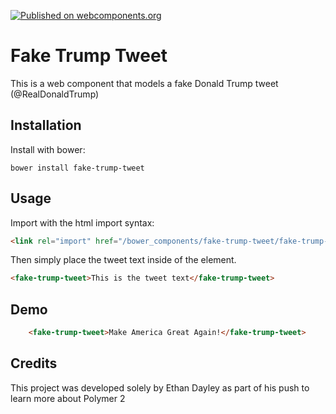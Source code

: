 [![Published on webcomponents.org](https://img.shields.io/badge/webcomponents.org-published-blue.svg)](https://www.webcomponents.org/element/EthanDayley/fake-trump-tweet)

# Fake Trump Tweet
This is a web component that models a fake Donald Trump tweet (@RealDonaldTrump)

## Installation
Install with bower:
```
bower install fake-trump-tweet
```

## Usage
Import with the html import syntax:
```html
<link rel="import" href="/bower_components/fake-trump-tweet/fake-trump-tweet.html" />
```
Then simply place the tweet text inside of the element.
```html
<fake-trump-tweet>This is the tweet text</fake-trump-tweet>
```

<!--
<custom-element-demo>
  <template>
    <script src="../webcomponentsjs/webcomponents-lite.js"></script>
    <link rel="import" href="fake-trump-tweet.html">
  </template>
</custom-element-demo>
-->
## Demo
```html
    <fake-trump-tweet>Make America Great Again!</fake-trump-tweet>
```

## Credits
This project was developed solely by Ethan Dayley as part of his push to learn more about Polymer 2

